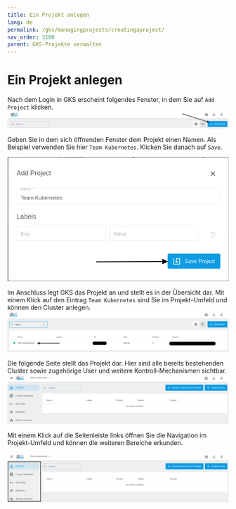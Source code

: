 ```yaml
---
title: Ein Projekt anlegen
lang: de
permalink: /gks/managingprojects/creatingaproject/
nav_order: 3100
parent: GKS-Projekte verwalten
---
```

<!-- LTeX:  language=de-DE -->
# Ein Projekt anlegen

Nach dem Login in GKS erscheint folgendes Fenster, in dem Sie auf
`Add Project` klicken.
![Add Project](addproject.png)

Geben Sie in dem sich öffnenden Fenster dem Projekt einen Namen.
Als Beispiel verwenden Sie hier `Team Kubernetes`.
Klicken Sie danach auf `Save`.

![Add Project Modal](addproject_modal.png?resize=600)

Im Anschluss legt GKS das Projekt an und stellt es in der Übersicht dar.
Mit einem Klick auf den Eintrag `Team Kubernetes` sind Sie
im Projekt-Umfeld und können den Cluster anlegen.
![Project list](projectlist.png)

Die folgende Seite stellt das Projekt dar. Hier sind alle bereits
bestehenden Cluster sowie zugehörige User und weitere Kontroll-Mechanismen
sichtbar.
![Project View](projectview.png)

Mit einem Klick auf die Seitenleiste links öffnen Sie die Navigation im
Projekt-Umfeld und können die weiteren Bereiche erkunden.

![Sidebar](sidebar.png?resize=300)
